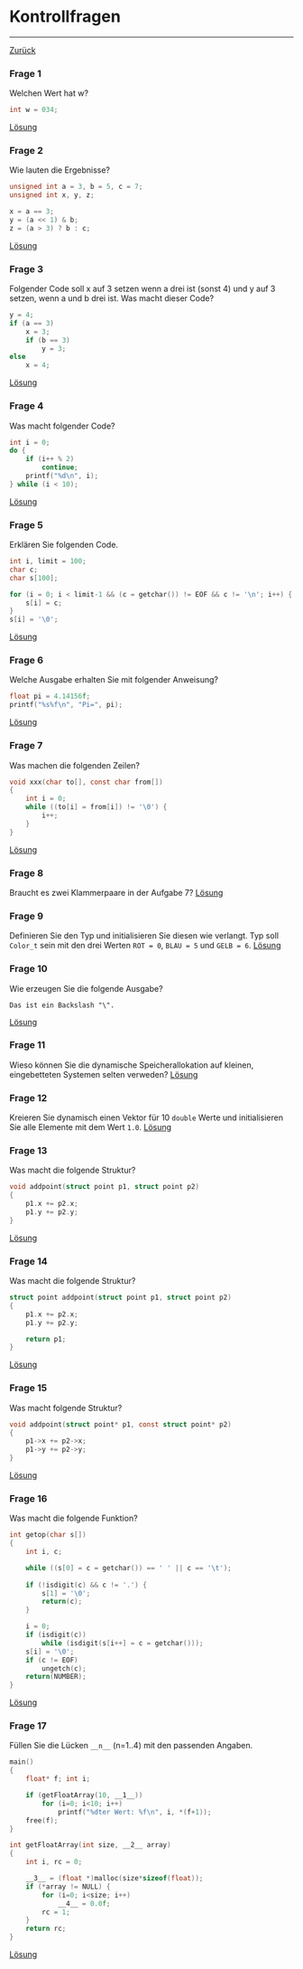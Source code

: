 # Kontrollfragen
---
[Zurück](../README.md)

### Frage 1
Welchen Wert hat w?
```c
int w = 034;
```
[Lösung](01-quiz.md)

### Frage 2
Wie lauten die Ergebnisse?
```c
unsigned int a = 3, b = 5, c = 7;
unsigned int x, y, z;

x = a == 3;
y = (a << 1) & b;
z = (a > 3) ? b : c;
```
[Lösung](02-quiz.md)

### Frage 3
Folgender Code soll x auf 3 setzen wenn a drei ist (sonst 4) und y auf 3
setzen, wenn a und b drei ist. Was macht dieser Code?
```c
y = 4;
if (a == 3)
	x = 3;
	if (b == 3)
		y = 3;
else
	x = 4;
```
[Lösung](03-quiz.md)

### Frage 4
Was macht folgender Code?
```c
int i = 0;
do {
	if (i++ % 2)
		continue;
	printf("%d\n", i);	
} while (i < 10);
```
[Lösung](04-quiz.md)

### Frage 5
Erklären Sie folgenden Code.
```c
int i, limit = 100;
char c;
char s[100];

for (i = 0; i < limit-1 && (c = getchar()) != EOF && c != '\n'; i++) {
	s[i] = c;
}
s[i] = '\0';
```
[Lösung](05-quiz.md)

### Frage 6
Welche Ausgabe erhalten Sie mit folgender Anweisung?
```c
float pi = 4.14156f;
printf("%s%f\n", "Pi=", pi);
```
[Lösung](06-quiz.md)

### Frage 7
Was machen die folgenden Zeilen?
```c
void xxx(char to[], const char from[])
{
	int i = 0;
	while ((to[i] = from[i]) != '\0') {
		i++;
	}
}
```
[Lösung](07-quiz.md)

### Frage 8
Braucht es zwei Klammerpaare in der Aufgabe 7?
[Lösung](08-quiz.md)

### Frage 9
Definieren Sie den Typ und initialisieren Sie diesen wie verlangt.
Typ soll `Color_t` sein mit den drei Werten `ROT = 0`, `BLAU = 5` und
`GELB = 6`.
[Lösung](09-quiz.md)

### Frage 10
Wie erzeugen Sie die folgende Ausgabe?
```
Das ist ein Backslash "\".
```
[Lösung](10-quiz.md)

### Frage 11
Wieso können Sie die dynamische Speicherallokation auf kleinen,
eingebetteten Systemen selten verweden?
[Lösung](11-quiz.md)

### Frage 12
Kreieren Sie dynamisch einen Vektor für 10 `double` Werte und
initialisieren Sie alle Elemente mit dem Wert `1.0`.
[Lösung](12-quiz.md)

### Frage 13
Was macht die folgende Struktur?
```c
void addpoint(struct point p1, struct point p2)
{
	p1.x += p2.x;
	p1.y += p2.y;
}
```
[Lösung](13-quiz.md)

### Frage 14
Was macht die folgende Struktur?
```c
struct point addpoint(struct point p1, struct point p2)
{
	p1.x += p2.x;
	p1.y += p2.y;

	return p1;
}
```
[Lösung](14-quiz.md)

### Frage 15
Was macht folgende Struktur?
```c
void addpoint(struct point* p1, const struct point* p2)
{
	p1->x += p2->x;
	p1->y += p2->y;
}
```
[Lösung](15-quiz.md)

### Frage 16
Was macht die folgende Funktion?
```c
int getop(char s[])
{
	int i, c;

	while ((s[0] = c = getchar()) == ' ' || c == '\t');
	
	if (!isdigit(c) && c != '.') {
		s[1] = '\0';
		return(c);
	}

	i = 0;
	if (isdigit(c))
		while (isdigit(s[i++] = c = getchar()));
	s[i] = '\0';
	if (c != EOF)
		ungetch(c);
	return(NUMBER);
}
```
[Lösung](16-quiz.md)

### Frage 17
Füllen Sie die Lücken `__n__` (n=1..4) mit den passenden Angaben.
```c
main()
{
	float* f; int i;

	if (getFloatArray(10, __1__))
		for (i=0; i<10; i++)
			printf("%dter Wert: %f\n", i, *(f+1));
	free(f);
}
```

```c
int getFloatArray(int size, __2__ array)
{
	int i, rc = 0;

	__3__ = (float *)malloc(size*sizeof(float));
	if (*array != NULL) {
		for (i=0; i<size; i++)
			__4__ = 0.0f;
		rc = 1;
	}
	return rc;
}
```
[Lösung](17-quiz.md)
